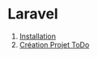 # Laravel

1. [Installation](./4.1_installation/cours.md)
2. [Création Projet ToDo](./4.2_toDo/4.2.1_initialisation.md)
